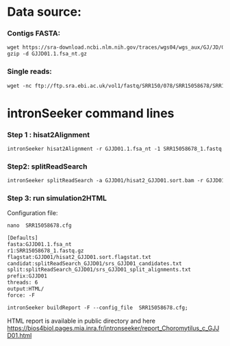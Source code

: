 Data source:
============

### Contigs FASTA: 

```diff
wget https://sra-download.ncbi.nlm.nih.gov/traces/wgs04/wgs_aux/GJ/JD/GJJD01/GJJD01.1.fsa_nt.gz
gzip -d GJJD01.1.fsa_nt.gz
```

### Single reads:


```diff
wget -nc ftp://ftp.sra.ebi.ac.uk/vol1/fastq/SRR150/078/SRR15058678/SRR15058678.fastq.gz

```

intronSeeker command lines
============================

### Step 1 : hisat2Alignment

```diff
intronSeeker hisat2Alignment -r GJJD01.1.fsa_nt -1 SRR15058678_1.fastq.gz  --prefix GJJD01 -o GJJD01 -t 12
```

### Step2: splitReadSearch

```diff
intronSeeker splitReadSearch -a GJJD01/hisat2_GJJD01.sort.bam -r GJJD01.1.fsa_nt --prefix GJJD01 --output splitReadSearch_GJJD01
```

### Step 3: run simulation2HTML

Configuration file:

```diff
nano  SRR15058678.cfg
```


```diff
[Defaults]
fasta:GJJD01.1.fsa_nt
r1:SRR15058678_1.fastq.gz
flagstat:GJJD01/hisat2_GJJD01.sort.flagstat.txt
candidat:splitReadSearch_GJJD01/srs_GJJD01_candidates.txt
split:splitReadSearch_GJJD01/srs_GJJD01_split_alignments.txt
prefix:GJJD01
threads: 6                
output:HTML/
force: -F
```


```diff
intronSeeker buildReport -F --config_file  SRR15058678.cfg;

```

HTML report is available in public directory and here https://bios4biol.pages.mia.inra.fr/intronseeker/report_Choromytilus_c_GJJD01.html
